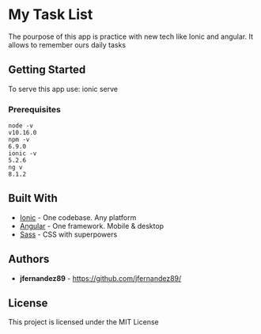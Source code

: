 # My Task List

The pourpose of this app is practice with new tech like Ionic and angular.
It allows to remember ours daily tasks

## Getting Started

To serve this app use: ionic serve

### Prerequisites

```
node -v 
v10.16.0
npm -v
6.9.0
ionic -v
5.2.6
ng v
8.1.2
```

## Built With

* [Ionic](https://ionicframework.com/) - One codebase. Any platform
* [Angular](https://angular.io/) - One framework. Mobile & desktop
* [Sass](https://sass-lang.com/) - CSS with superpowers

## Authors

* **jfernandez89** - https://github.com/jfernandez89/

## License

This project is licensed under the MIT License

